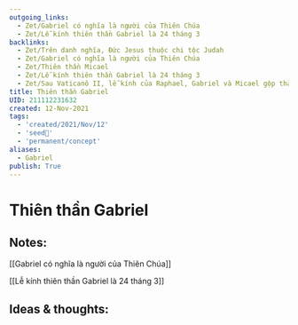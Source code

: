 ```yaml
---
outgoing_links:
  - Zet/Gabriel có nghĩa là người của Thiên Chúa
  - Zet/Lễ kính thiên thần Gabriel là 24 tháng 3
backlinks:
  - Zet/Trên danh nghĩa, Đức Jesus thuộc chi tộc Judah
  - Zet/Gabriel có nghĩa là người của Thiên Chúa
  - Zet/Thiên thần Micael
  - Zet/Lễ kính thiên thần Gabriel là 24 tháng 3
  - Zet/Sau Vaticanô II, lễ kính của Raphael, Gabriel và Micael gộp thành một
title: Thiên thần Gabriel
UID: 211112231632
created: 12-Nov-2021
tags:
  - 'created/2021/Nov/12'
  - 'seed🥜'
  - 'permanent/concept'
aliases:
  - Gabriel
publish: True
---
```

# Thiên thần Gabriel

## Notes:

[[Gabriel có nghĩa là người của Thiên Chúa]]

[[Lễ kính thiên thần Gabriel là 24 tháng 3]]

## Ideas & thoughts:

